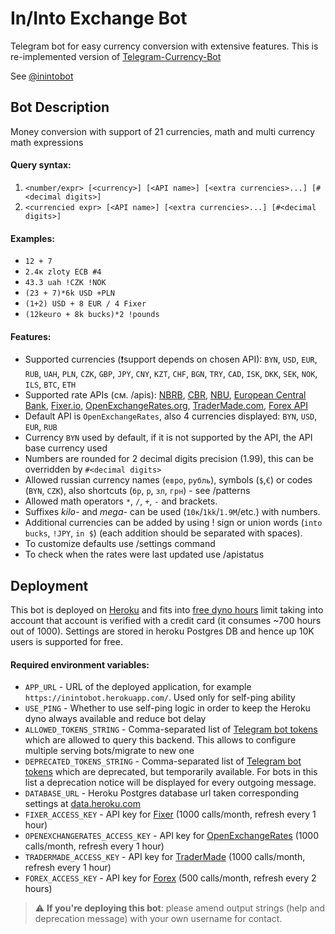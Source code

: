 # In/Into Exchange Bot

Telegram bot for easy currency conversion with extensive features. This is re-implemented version of [Telegram-Currency-Bot](https://github.com/Meosit/Telegram-Currency-Bot)    

See [@inintobot](https://t.me/inintobot)

## Bot Description

Money conversion with support of 21 currencies, math and multi currency math expressions

#### Query syntax:
1) `<number/expr> [<currency>] [<API name>] [<extra currencies>...] [#<decimal digits>]`
2) `<currencied expr> [<API name>] [<extra currencies>...] [#<decimal digits>]`

#### Examples:
- `12 + 7`
- `2.4к zloty ECB #4`
- `43.3 uah !CZK !NOK`
- `(23 + 7)*6k USD +PLN`
- `(1+2) USD + 8 EUR / 4 Fixer`
- `(12keuro + 8k bucks)*2 !pounds`

#### Features:
- Supported currencies (❗support depends on chosen API): `BYN`, `USD`, `EUR`, `RUB`, `UAH`, `PLN`, `CZK`, `GBP`, `JPY`, `CNY`, `KZT`, `CHF`, `BGN`, `TRY`, `CAD`, `ISK`, `DKK`, `SEK`, `NOK`, `ILS`, `BTC`, `ETH`
- Supported rate APIs (см. /apis): [NBRB](http://www.nbrb.by/), [CBR](http://cbr.ru/), [NBU](https://bank.gov.ua/), [European Central Bank](https://www.ecb.europa.eu/home/html/index.en.html), [Fixer.io](https://fixer.io/), [OpenExchangeRates.org](https://openexchangerates.org/), [TraderMade.com](https://tradermade.com), [Forex API](https://fcsapi.com/)
- Default API is `OpenExchangeRates`, also 4 currencies displayed: `BYN`, `USD`, `EUR`, `RUB`
- Currency `BYN` used by default, if it is not supported by the API, the API base currency used
- Numbers are rounded for 2 decimal digits precision (1.99), this can be overridden by `#<decimal digits>`
- Allowed russian currency names (`евро`, `рубль`), symbols (`$`,`€`) or codes (`BYN`, `CZK`), also shortcuts (`бр`, `р`, `зл`, `грн`) - see /patterns
- Allowed math operators `*`, `/`, `+`, `-` and brackets.
- Suffixes _kilo-_ and _mega-_ can be used (`10к`/`1kk`/`1.9M`/etc.) with numbers.
- Additional currencies can be added by using ! sign or union words (`into bucks`, `!JPY`, `in $`) (each addition should be separated with spaces).
- To customize defaults use /settings command
- To check when the rates were last updated use /apistatus

## Deployment

This bot is deployed on [Heroku](https://www.heroku.com/what) and fits into [free dyno hours](https://devcenter.heroku.com/articles/free-dyno-hours) limit taking into account that account is verified with a credit card (it consumes ~700 hours out of 1000). Settings are stored in heroku Postgres DB and hence up 10K users is supported for free.

#### Required environment variables:

* `APP_URL` - URL of the deployed application, for example `https://inintobot.herokuapp.com/`. Used only for self-ping ability
* `USE_PING` - Whether to use self-ping logic in order to keep the Heroku dyno always available and reduce bot delay
* `ALLOWED_TOKENS_STRING` - Comma-separated list of [Telegram bot tokens](https://core.telegram.org/bots/api#authorizing-your-bot) which are allowed to query this backend. This allows to configure multiple serving bots/migrate to new one
* `DEPRECATED_TOKENS_STRING` - Comma-separated list of [Telegram bot tokens](https://core.telegram.org/bots/api#authorizing-your-bot) which are deprecated, but temporarily available. For bots in this list a deprecation notice will be displayed for every outgoing message.   
* `DATABASE_URL` - Heroku Postgres database url taken corresponding settings at [data.heroku.com](https://data.heroku.com/)
* `FIXER_ACCESS_KEY` - API key for [Fixer](https://fixer.io/) (1000 calls/month, refresh every 1 hour)
* `OPENEXCHANGERATES_ACCESS_KEY` - API key for [OpenExchangeRates](https://openexchangerates.org/) (1000 calls/month, refresh every 1 hour)
* `TRADERMADE_ACCESS_KEY` - API key for [TraderMade](https://marketdata.tradermade.com/) (1000 calls/month, refresh every 1 hour)
* `FOREX_ACCESS_KEY` - API key for [Forex](https://fcsapi.com/) (500 calls/month, refresh every 2 hours)

> ⚠️ **If you're deploying this bot**: please amend output strings (help and deprecation message) with your own username for contact.